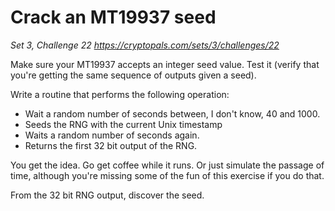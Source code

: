 # Crack an MT19937 seed

_Set 3, Challenge 22_
_https://cryptopals.com/sets/3/challenges/22_

Make sure your MT19937 accepts an integer seed value. Test it (verify that you're getting the same sequence of outputs given a seed).

Write a routine that performs the following operation:

  * Wait a random number of seconds between, I don't know, 40 and 1000.
  * Seeds the RNG with the current Unix timestamp
  * Waits a random number of seconds again.
  * Returns the first 32 bit output of the RNG.

You get the idea. Go get coffee while it runs. Or just simulate the passage of time, although you're missing some of the fun of this exercise if you do that.

From the 32 bit RNG output, discover the seed.
